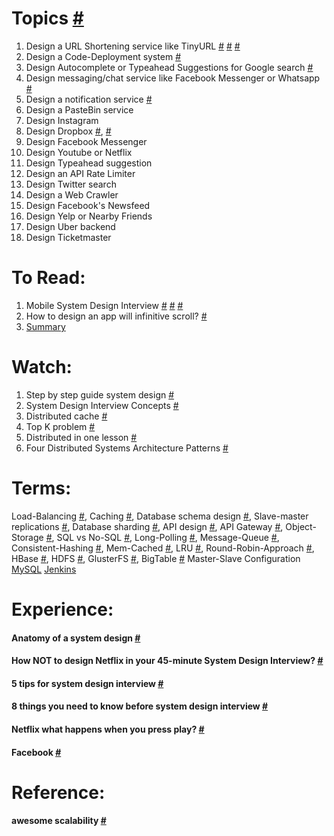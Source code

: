 # Topics [#](https://www.educative.io/courses/grokking-the-system-design-interview)

1. Design a URL Shortening service like TinyURL [#](https://www.youtube.com/watch?v=JQDHz72OA3c&t=1572s) [#](https://www.educative.io/courses/grokking-the-system-design-interview/m2ygV4E81AR) [#](https://www.youtube.com/watch?v=fMZMm_0ZhK4)
2. Design a Code-Deployment system [#](https://www.youtube.com/watch?v=q0KGYwNbf-0)
3. Design Autocomplete or Typeahead Suggestions for Google search [#](https://www.youtube.com/watch?v=us0qySiUsGU)
4. Design messaging/chat service like Facebook Messenger or Whatsapp [#](https://www.youtube.com/watch?v=zKPNUMkwOJE)
5. Design a notification service [#](https://www.youtube.com/watch?v=bBTPZ9NdSk8)
6. Design a PasteBin service
7. Design Instagram
8. Design Dropbox [#](https://bit.ly/2E77yiM), [#](https://www.youtube.com/watch?v=PE4gwstWhmc)
9. Design Facebook Messenger
10. Design Youtube or Netflix
11. Design Typeahead suggestion
12. Design an API Rate Limiter
13. Design Twitter search
14. Design a Web Crawler
15. Design Facebook's Newsfeed
16. Design Yelp or Nearby Friends
17. Design Uber backend
18. Design Ticketmaster

# To Read:

1. Mobile System Design Interview [#](https://medium.com/@goncharov.artemv/grokking-the-mobile-system-design-interview-6a06fa94491b) [#](https://blog.usejournal.com/mobile-system-design-interviews-ios-and-android-f5d360292c22) [#](https://leetcode.com/discuss/interview-question/691010/System-Design-for-Mobile-App-Developers)
2. How to design an app will infinitive scroll? [#](https://developer.apple.com/videos/play/wwdc2011/104/)
3. [Summary](https://github.com/lzl124631x/system-design)

# Watch:

1. Step by step guide system design [#](https://www.youtube.com/watch?v=bUHFg8CZFws)
2. System Design Interview Concepts [#](https://www.youtube.com/watch?v=REB_eGHK_P4)
3. Distributed cache [#](https://www.youtube.com/watch?v=iuqZvajTOyA)
4. Top K problem [#](https://www.youtube.com/watch?v=kx-XDoPjoHw)
5. Distributed in one lesson [#](https://www.youtube.com/watch?v=Y6Ev8GIlbxc)
6. Four Distributed Systems Architecture Patterns [#](https://www.youtube.com/watch?v=tpspO9K28PM)

# Terms:

Load-Balancing [#](https://www.youtube.com/watch?v=iqOTT7_7qXY), Caching [#](), Database schema design [#](), Slave-master replications [#](), Database sharding [#](), API design [#](), API Gateway [#](https://www.youtube.com/watch?v=vHQqQBYJtLI), Object-Storage [#](https://en.wikipedia.org/wiki/Object_storage), SQL vs No-SQL [#](https://www.geeksforgeeks.org/difference-between-sql-and-nosql/), Long-Polling [#](https://en.wikipedia.org/wiki/Push_technology#Long_polling), Message-Queue [#](https://en.wikipedia.org/wiki/Message_queue), Consistent-Hashing [#](), Mem-Cached [#](https://en.wikipedia.org/wiki/Memcached), LRU [#](https://en.wikipedia.org/wiki/Cache_replacement_policies#LRU), Round-Robin-Approach [#](https://en.wikipedia.org/wiki/Round-robin_scheduling), HBase [#](https://en.wikipedia.org/wiki/Apache_HBase), HDFS [#](https://en.wikipedia.org/wiki/Apache_Hadoop#HDFS), GlusterFS [#](https://en.wikipedia.org/wiki/GlusterFS), BigTable [#](https://en.wikipedia.org/wiki/Bigtable)
Master-Slave Configuration [MySQL](https://www.youtube.com/watch?v=JXDuVypcHNA) [Jenkins](https://www.youtube.com/watch?v=e2RkeISsDVE)

# Experience:
#### Anatomy of a system design [#](https://hackernoon.com/anatomy-of-a-system-design-interview-4cb57d75a53f)
#### How NOT to design Netflix in your 45-minute System Design Interview? [#](https://hackernoon.com/how-not-to-design-netflix-in-your-45-minute-system-design-interview-64953391a054)
#### 5 tips for system design interview [#](https://www.youtube.com/watch?v=CtmBGH8MkX4)
#### 8 things you need to know before system design interview [#](http://blog.gainlo.co/index.php/2015/10/22/8-things-you-need-to-know-before-system-design-interviews/)
#### Netflix what happens when you press play? [#](http://highscalability.com/blog/2017/12/11/netflix-what-happens-when-you-press-play.html)
#### Facebook [#](https://leetcode.com/discuss/interview-experience/698005/NDA-Facebook-or-E4E5-or-London-or-Jun-2020-Pending)

# Reference:
#### awesome scalability [#](https://github.com/binhnguyennus/awesome-scalability)

